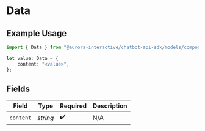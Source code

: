# Data

## Example Usage

```typescript
import { Data } from "@aurora-interactive/chatbot-api-sdk/models/components";

let value: Data = {
    content: "<value>",
};
```

## Fields

| Field              | Type               | Required           | Description        |
| ------------------ | ------------------ | ------------------ | ------------------ |
| `content`          | *string*           | :heavy_check_mark: | N/A                |